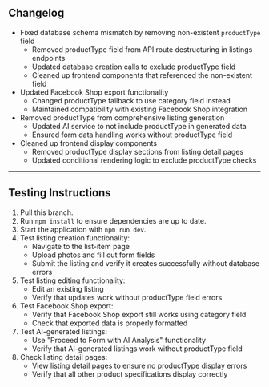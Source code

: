 ## Changelog

- Fixed database schema mismatch by removing non-existent `productType` field
  - Removed productType field from API route destructuring in listings endpoints
  - Updated database creation calls to exclude productType field
  - Cleaned up frontend components that referenced the non-existent field
- Updated Facebook Shop export functionality
  - Changed productType fallback to use category field instead
  - Maintained compatibility with existing Facebook Shop integration
- Removed productType from comprehensive listing generation
  - Updated AI service to not include productType in generated data
  - Ensured form data handling works without productType field
- Cleaned up frontend display components
  - Removed productType display sections from listing detail pages
  - Updated conditional rendering logic to exclude productType checks

---

## Testing Instructions

1. Pull this branch.
2. Run `npm install` to ensure dependencies are up to date.
3. Start the application with `npm run dev`.
4. Test listing creation functionality:
   - Navigate to the list-item page
   - Upload photos and fill out form fields
   - Submit the listing and verify it creates successfully without database errors
5. Test listing editing functionality:
   - Edit an existing listing
   - Verify that updates work without productType field errors
6. Test Facebook Shop export:
   - Verify that Facebook Shop export still works using category field
   - Check that exported data is properly formatted
7. Test AI-generated listings:
   - Use "Proceed to Form with AI Analysis" functionality
   - Verify that AI-generated listings work without productType field
8. Check listing detail pages:
   - View listing detail pages to ensure no productType display errors
   - Verify that all other product specifications display correctly 